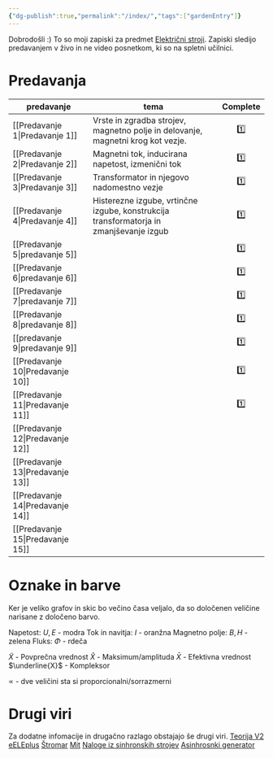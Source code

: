 ```yaml
---
{"dg-publish":true,"permalink":"/index/","tags":["gardenEntry"]}
---
```


Dobrodošli :)
To so moji zapiski za predmet [Električni stroji](https://fe.uni-lj.si/predmeti/elektricni-stroji/). Zapiski sledijo predavanjem v živo in ne video posnetkom, ki so na spletni učilnici. 

# Predavanja

| predavanje        | tema                                                                                   | Complete |
| ----------------- | -------------------------------------------------------------------------------------- |:--------:|
| [[Predavanje 1\|Predavanje 1]]  | Vrste in zgradba strojev, magnetno polje in delovanje, magnetni krog kot vezje.        |   1️⃣    |
| [[Predavanje 2\|Predavanje 2]]  | Magnetni tok, inducirana napetost, izmenični tok                                       |   1️⃣    |
| [[Predavanje 3\|Predavanje 3]]  | Transformator in njegovo nadomestno vezje                                              |   1️⃣    |
| [[Predavanje 4\|Predavanje 4]]  | Histerezne izgube, vrtinčne izgube, konstrukcija transformatorja in zmanjševanje izgub |   1️⃣    |
| [[Predavanje 5\|predavanje 5]]  |                                                                                        |   1️⃣    |
| [[Predavanje 6\|predavanje 6]]  |                                                                                        |   1️⃣    |
| [[Predavanje 7\|predavanje 7]]  |                                                                                        |   1️⃣    |
| [[Predavanje 8\|predavanje 8]]  |                                                                                        |   1️⃣    |
| [[predavanje 9\|predavanje 9]]  |                                                                                        |   1️⃣    |
| [[Predavanje 10\|Predavanje 10]] |                                                                                        |   1️⃣    |
| [[Predavanje 11\|Predavanje 11]] |                                                                                        |   1️⃣    | 
| [[Predavanje 12\|Predavanje 12]] |                                                                                        |          |
| [[Predavanje 13\|Predavanje 13]] |                                                                                        |          |
| [[Predavanje 14\|Predavanje 14]] |                                                                                        |          |
| [[Predavanje 15\|Predavanje 15]] |                                                                                        |          |

# Oznake in barve
Ker je veliko grafov in skic bo večino časa veljalo, da so določenen veličine narisane z določeno barvo.

Napetost: $U, E$ - modra
Tok in navitja: $I$ - oranžna
Magnetno polje: $B, H$ - zelena
Fluks: $\Phi$ - rdeča

$\tilde{X}$ - Povprečna vrednost
$\hat{X}$ - Maksimum/amplituda
$\bar{X}$ - Efektivna vrednost
$\underline{X}$ - Kompleksor

$\propto$ - dve veličini sta si proporcionalni/sorrazmerni

# Drugi viri
Za dodatne infomacije in drugačno razlago obstajajo še drugi viri.
[Teorija V2](https://stromar.si/assets/Uploads/2/Teorija-v-2.pdf)
[eELEplus](http://eele.fe.uni-lj.si/wiki/index.php/Glavna_stran)
[Štromar](https://stromar.si/zapiski/uni-zapiski/uni-2-letnik/)
[Mit](https://ocw.mit.edu/courses/6-061-introduction-to-electric-power-systems-spring-2011/pages/readings/)
[Naloge iz sinhronskih strojev](https://stromar.si/assets/Uploads/11/File1.pdf)
[Asinhrosnki generator](https://mladiraziskovalci.scv.si/ogled?id=1668)

